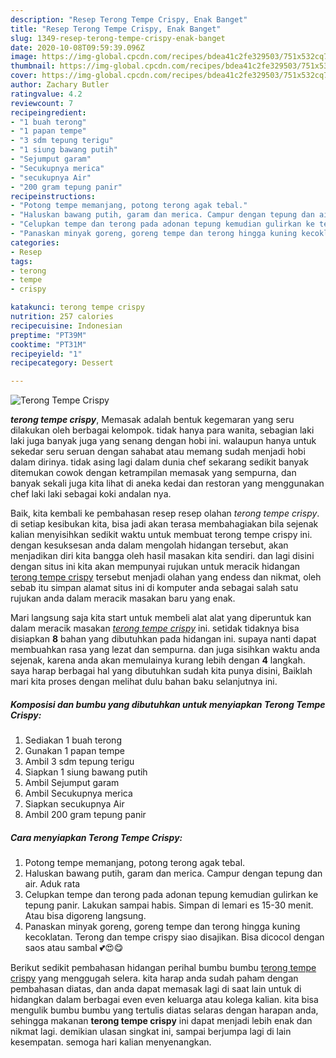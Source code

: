 ```yaml
---
description: "Resep Terong Tempe Crispy, Enak Banget"
title: "Resep Terong Tempe Crispy, Enak Banget"
slug: 1349-resep-terong-tempe-crispy-enak-banget
date: 2020-10-08T09:59:39.096Z
image: https://img-global.cpcdn.com/recipes/bdea41c2fe329503/751x532cq70/terong-tempe-crispy-foto-resep-utama.jpg
thumbnail: https://img-global.cpcdn.com/recipes/bdea41c2fe329503/751x532cq70/terong-tempe-crispy-foto-resep-utama.jpg
cover: https://img-global.cpcdn.com/recipes/bdea41c2fe329503/751x532cq70/terong-tempe-crispy-foto-resep-utama.jpg
author: Zachary Butler
ratingvalue: 4.2
reviewcount: 7
recipeingredient:
- "1 buah terong"
- "1 papan tempe"
- "3 sdm tepung terigu"
- "1 siung bawang putih"
- "Sejumput garam"
- "Secukupnya merica"
- "secukupnya Air"
- "200 gram tepung panir"
recipeinstructions:
- "Potong tempe memanjang, potong terong agak tebal."
- "Haluskan bawang putih, garam dan merica. Campur dengan tepung dan air. Aduk rata"
- "Celupkan tempe dan terong pada adonan tepung kemudian gulirkan ke tepung panir. Lakukan sampai habis. Simpan di lemari es 15-30 menit. Atau bisa digoreng langsung."
- "Panaskan minyak goreng, goreng tempe dan terong hingga kuning kecoklatan. Terong dan tempe crispy siao disajikan. Bisa dicocol dengan saos atau sambal 💕😍😋"
categories:
- Resep
tags:
- terong
- tempe
- crispy

katakunci: terong tempe crispy 
nutrition: 257 calories
recipecuisine: Indonesian
preptime: "PT39M"
cooktime: "PT31M"
recipeyield: "1"
recipecategory: Dessert

---
```



![Terong Tempe Crispy](https://img-global.cpcdn.com/recipes/bdea41c2fe329503/751x532cq70/terong-tempe-crispy-foto-resep-utama.jpg)

<b><i>terong tempe crispy</i></b>, Memasak adalah bentuk kegemaran yang seru dilakukan oleh berbagai kelompok. tidak hanya para wanita, sebagian laki laki juga banyak juga yang senang dengan hobi ini. walaupun hanya untuk sekedar seru seruan dengan sahabat atau memang sudah menjadi hobi dalam dirinya. tidak asing lagi dalam dunia chef sekarang sedikit banyak ditemukan cowok dengan ketrampilan memasak yang sempurna, dan banyak sekali juga kita lihat di aneka kedai dan restoran yang menggunakan chef laki laki sebagai koki andalan nya.

Baik, kita kembali ke pembahasan resep resep olahan <i>terong tempe crispy</i>. di setiap kesibukan kita, bisa jadi akan terasa membahagiakan bila sejenak kalian menyisihkan sedikit waktu untuk membuat terong tempe crispy ini. dengan kesuksesan anda dalam mengolah hidangan tersebut, akan menjadikan diri kita bangga oleh hasil masakan kita sendiri. dan lagi disini dengan situs ini kita akan mempunyai rujukan untuk meracik hidangan <u>terong tempe crispy</u> tersebut menjadi olahan yang endess dan nikmat, oleh sebab itu simpan alamat situs ini di komputer anda sebagai salah satu rujukan anda dalam meracik masakan baru yang enak.




Mari langsung saja kita start untuk membeli alat alat yang diperuntuk kan dalam meracik masakan <u><i>terong tempe crispy</i></u> ini. setidak tidaknya bisa disiapkan <b>8</b> bahan yang dibutuhkan pada hidangan ini. supaya nanti dapat membuahkan rasa yang lezat dan sempurna. dan juga sisihkan waktu anda sejenak, karena anda akan memulainya kurang lebih dengan <b>4</b> langkah. saya harap berbagai hal yang dibutuhkan sudah kita punya disini, Baiklah mari kita proses dengan melihat dulu bahan baku selanjutnya ini.

<!--inarticleads1-->

##### Komposisi dan bumbu yang dibutuhkan untuk menyiapkan Terong Tempe Crispy:

1. Sediakan 1 buah terong
1. Gunakan 1 papan tempe
1. Ambil 3 sdm tepung terigu
1. Siapkan 1 siung bawang putih
1. Ambil Sejumput garam
1. Ambil Secukupnya merica
1. Siapkan secukupnya Air
1. Ambil 200 gram tepung panir




<!--inarticleads2-->

##### Cara menyiapkan Terong Tempe Crispy:

1. Potong tempe memanjang, potong terong agak tebal.
1. Haluskan bawang putih, garam dan merica. Campur dengan tepung dan air. Aduk rata
1. Celupkan tempe dan terong pada adonan tepung kemudian gulirkan ke tepung panir. Lakukan sampai habis. Simpan di lemari es 15-30 menit. Atau bisa digoreng langsung.
1. Panaskan minyak goreng, goreng tempe dan terong hingga kuning kecoklatan. Terong dan tempe crispy siao disajikan. Bisa dicocol dengan saos atau sambal 💕😍😋




Berikut sedikit pembahasan hidangan perihal bumbu bumbu <u>terong tempe crispy</u> yang menggugah selera. kita harap anda sudah paham dengan pembahasan diatas, dan anda dapat memasak lagi di saat lain untuk di hidangkan dalam berbagai even even keluarga atau kolega kalian. kita bisa mengulik bumbu bumbu yang tertulis diatas selaras dengan harapan anda, sehingga makanan <b>terong tempe crispy</b> ini dapat menjadi lebih enak dan nikmat lagi. demikian ulasan singkat ini, sampai berjumpa lagi di lain kesempatan. semoga hari kalian menyenangkan.
